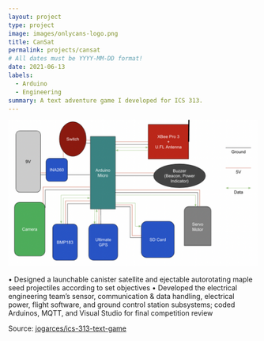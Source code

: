 ```yaml
---
layout: project
type: project
image: images/onlycans-logo.png
title: CanSat
permalink: projects/cansat
# All dates must be YYYY-MM-DD format!
date: 2021-06-13
labels:
  - Arduino
  - Engineering
summary: A text adventure game I developed for ICS 313.
---
```


<img class="ui medium right floated rounded image" src="../images/container-electrical.png">

•	Designed a launchable canister satellite and ejectable autorotating maple seed projectiles according to set objectives
•	Developed the electrical engineering team’s sensor, communication & data handling, electrical power, flight software, and ground control station subsystems; coded Arduinos, MQTT, and Visual Studio for final competition review

Source: <a href="https://github.com/jogarces/ics-313-text-game"><i class="large github icon "></i>jogarces/ics-313-text-game</a>

